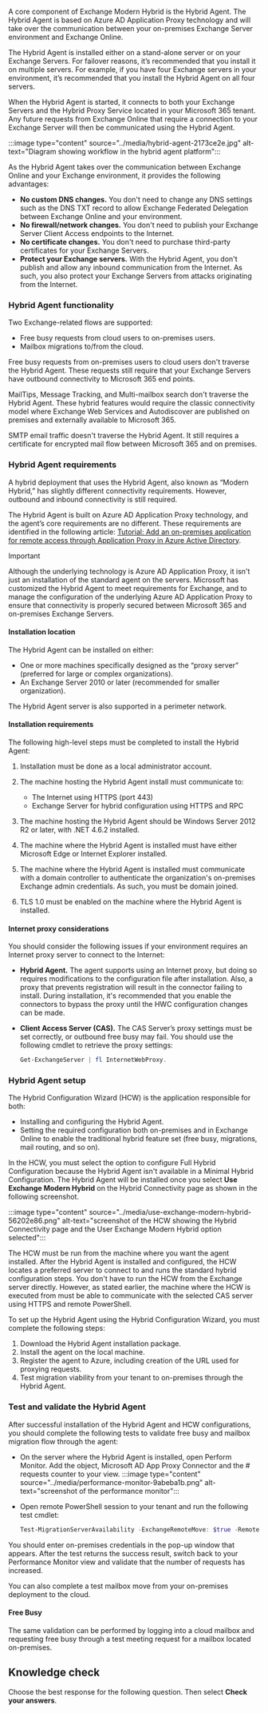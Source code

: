 A core component of Exchange Modern Hybrid is the Hybrid Agent. The Hybrid Agent is based on Azure AD Application Proxy technology and will take over the communication between your on-premises Exchange Server environment and Exchange Online.

The Hybrid Agent is installed either on a stand-alone server or on your Exchange Servers. For failover reasons, it’s recommended that you install it on multiple servers. For example, if you have four Exchange servers in your environment, it’s recommended that you install the Hybrid Agent on all four servers.

When the Hybrid Agent is started, it connects to both your Exchange Servers and the Hybrid Proxy Service located in your Microsoft 365 tenant. Any future requests from Exchange Online that require a connection to your Exchange Server will then be communicated using the Hybrid Agent.

:::image type="content" source="../media/hybrid-agent-2173ce2e.jpg" alt-text="Diagram showing workflow in the hybrid agent platform":::


As the Hybrid Agent takes over the communication between Exchange Online and your Exchange environment, it provides the following advantages:

 -  **No custom DNS changes.** You don't need to change any DNS settings such as the DNS TXT record to allow Exchange Federated Delegation between Exchange Online and your environment.
 -  **No firewall/network changes.** You don't need to publish your Exchange Server Client Access endpoints to the Internet.
 -  **No certificate changes.** You don't need to purchase third-party certificates for your Exchange Servers.
 -  **Protect your Exchange servers.** With the Hybrid Agent, you don't publish and allow any inbound communication from the Internet. As such, you also protect your Exchange Servers from attacks originating from the Internet.

### Hybrid Agent functionality

Two Exchange-related flows are supported:

 -  Free busy requests from cloud users to on-premises users.
 -  Mailbox migrations to/from the cloud.

Free busy requests from on-premises users to cloud users don't traverse the Hybrid Agent. These requests still require that your Exchange Servers have outbound connectivity to Microsoft 365 end points.

MailTips, Message Tracking, and Multi-mailbox search don't traverse the Hybrid Agent. These hybrid features would require the classic connectivity model where Exchange Web Services and Autodiscover are published on premises and externally available to Microsoft 365.

SMTP email traffic doesn't traverse the Hybrid Agent. It still requires a certificate for encrypted mail flow between Microsoft 365 and on premises.

### Hybrid Agent requirements

A hybrid deployment that uses the Hybrid Agent, also known as “Modern Hybrid,” has slightly different connectivity requirements. However, outbound and inbound connectivity is still required.

The Hybrid Agent is built on Azure AD Application Proxy technology, and the agent’s core requirements are no different. These requirements are identified in the following article: [Tutorial: Add an on-premises application for remote access through Application Proxy in Azure Active Directory](/azure/active-directory/app-proxy/application-proxy-add-on-premises-application?azure-portal=true).

> [!IMPORTANT]
> Although the underlying technology is Azure AD Application Proxy, it isn't just an installation of the standard agent on the servers. Microsoft has customized the Hybrid Agent to meet requirements for Exchange, and to manage the configuration of the underlying Azure AD Application Proxy to ensure that connectivity is properly secured between Microsoft 365 and on-premises Exchange Servers.

#### Installation location

The Hybrid Agent can be installed on either:

 -  One or more machines specifically designed as the “proxy server” (preferred for large or complex organizations).
 -  An Exchange Server 2010 or later (recommended for smaller organization).

The Hybrid Agent server is also supported in a perimeter network.

#### Installation requirements

The following high-level steps must be completed to install the Hybrid Agent:

1.  Installation must be done as a local administrator account.
2.  The machine hosting the Hybrid Agent install must communicate to:
    
     -  The Internet using HTTPS (port 443)
     -  Exchange Server for hybrid configuration using HTTPS and RPC
3.  The machine hosting the Hybrid Agent should be Windows Server 2012 R2 or later, with .NET 4.6.2 installed.
4.  The machine where the Hybrid Agent is installed must have either Microsoft Edge or Internet Explorer installed.
5.  The machine where the Hybrid Agent is installed must communicate with a domain controller to authenticate the organization's on-premises Exchange admin credentials. As such, you must be domain joined.
6.  TLS 1.0 must be enabled on the machine where the Hybrid Agent is installed.

#### Internet proxy considerations

You should consider the following issues if your environment requires an Internet proxy server to connect to the Internet:

 -  **Hybrid Agent.** The agent supports using an Internet proxy, but doing so requires modifications to the configuration file after installation. Also, a proxy that prevents registration will result in the connector failing to install. During installation, it's recommended that you enable the connectors to bypass the proxy until the HWC configuration changes can be made.
 -  **Client Access Server (CAS).** The CAS Server’s proxy settings must be set correctly, or outbound free busy may fail. You should use the following cmdlet to retrieve the proxy settings:
    
    ```powershell
    Get-ExchangeServer | fl InternetWebProxy.
    ```

### Hybrid Agent setup

The Hybrid Configuration Wizard (HCW) is the application responsible for both:

 -  Installing and configuring the Hybrid Agent.
 -  Setting the required configuration both on-premises and in Exchange Online to enable the traditional hybrid feature set (free busy, migrations, mail routing, and so on).

In the HCW, you must select the option to configure Full Hybrid Configuration because the Hybrid Agent isn't available in a Minimal Hybrid Configuration. The Hybrid Agent will be installed once you select **Use Exchange Modern Hybrid** on the Hybrid Connectivity page as shown in the following screenshot.

:::image type="content" source="../media/use-exchange-modern-hybrid-56202e86.png" alt-text="screenshot of the HCW showing the Hybrid Connectivity page and the User Exchange Modern Hybrid option selected":::


The HCW must be run from the machine where you want the agent installed. After the Hybrid Agent is installed and configured, the HCW locates a preferred server to connect to and runs the standard hybrid configuration steps. You don't have to run the HCW from the Exchange server directly. However, as stated earlier, the machine where the HCW is executed from must be able to communicate with the selected CAS server using HTTPS and remote PowerShell.

To set up the Hybrid Agent using the Hybrid Configuration Wizard, you must complete the following steps:

1.  Download the Hybrid Agent installation package.
2.  Install the agent on the local machine.
3.  Register the agent to Azure, including creation of the URL used for proxying requests.
4.  Test migration viability from your tenant to on-premises through the Hybrid Agent.

### Test and validate the Hybrid Agent

After successful installation of the Hybrid Agent and HCW configurations, you should complete the following tests to validate free busy and mailbox migration flow through the agent:

 -  On the server where the Hybrid Agent is installed, open Perform Monitor. Add the object, Microsoft AD App Proxy Connector and the \# requests counter to your view. :::image type="content" source="../media/performance-monitor-9abeba1b.png" alt-text="screenshot of the performance monitor":::
    
 -  Open remote PowerShell session to your tenant and run the following test cmdlet:
    
    ```powershell
    Test-MigrationServerAvailability -ExchangeRemoteMove: $true -RemoteServer ‘<your custom guid>.resource.mailboxmigration.his.msappproxy.net' -Credentials (Get-Credential)
    ```

You should enter on-premises credentials in the pop-up window that appears. After the test returns the success result, switch back to your Performance Monitor view and validate that the number of requests has increased.

You can also complete a test mailbox move from your on-premises deployment to the cloud.

#### Free Busy

The same validation can be performed by logging into a cloud mailbox and requesting free busy through a test meeting request for a mailbox located on-premises.

## Knowledge check

Choose the best response for the following question. Then select **Check your answers**.